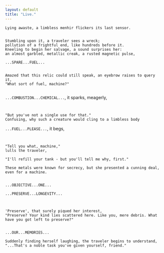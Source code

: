 ```yaml
---
layout: default
title: "Live."
---
```

```
Lying awaste, a limbless menhir flickers its last sensor. 


Stumbling upon it, a traveler sees a wreck;
pollution of a frightful end, like hundreds before it.
Kneeling to begin her salvage, a sound surprises her:
an almost garbled, metallic creak, a rusted magnetic pulse,
```
`...SPARE...FUEL...`  
```

Amazed that this relic could still speak, an eyebrow raises to query it,  
"What sort of fuel, machine?" 


```  
`...COMBUSTION...CHEMICAL...`, it sparks, meagerly,  
```


"But you've not a single use for that."
Confusing, why such a creature would cling to a limbless body
```  
`...FUEL...PLEASE...`, it begs,  
```


"Tell you what, machine," 
lulls the traveler,

"I'll refill your tank - but you'll tell me why, first."

These metals were known for secrecy, but she presented a cunning deal, 
even for a machine.


```
`...OBJECTIVE...ONE...`  

`...PRESERVE...LONGEVITY...`  
```


'Preserve', that surely piqued her interest,
"Preserve? Your kind lies scattered here. Like you, mere debris. What have you got left to preserve?"


```
`...OUR...MEMORIES...`
```
Suddenly finding herself laughing, the traveler begins to understand,  
"...That's a noble task you've given yourself, friend."
```